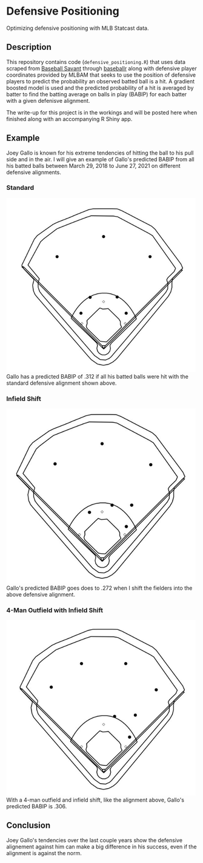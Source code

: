 # Defensive Positioning
Optimizing defensive positioning with MLB Statcast data.
## Description
This repository contains code (`defensive_positioning.R`) that uses data scraped from [Baseball Savant](baseballsavant.com) through [baseballr](https://billpetti.github.io/baseballr/index.html) along with defensive player coordinates provided by MLBAM that seeks to use the position of defensive players to predict the probability an observed batted ball is a hit. A gradient boosted model is used and the predicted probability of a hit is averaged by batter to find the batting average on balls in play (BABIP) for each batter with a given defenisve alignment.

The write-up for this project is in the workings and will be posted here when finished along with an accompanying R Shiny app.

## Example
Joey Gallo is known for his extreme tendencies of hitting the ball to his pull side and in the air. I will give an example of Gallo's predicted BABIP from all his batted balls between March 29, 2018 to June 27, 2021 on different defensive alignments.

### Standard
<img src = "Images/Standard.JPG" width = 500>
Gallo has a predicted BABIP of .312 if all his batted balls were hit with the standard defensive alignment shown above. 

### Infield Shift
<img src = "Images/Infield Shift.JPG" width = 500>
Gallo's predicted BABIP goes does to .272 when I shift the fielders into the above defensive alignment.

### 4-Man Outfield with Infield Shift
<img src = "Images/4-Man Outfield.JPG" width = 500>
With a 4-man outfield and infield shift, like the alignment above, Gallo's predicted BABIP is .306.

## Conclusion
Joey Gallo's tendencies over the last couple years show the defensive alignement against him can make a big difference in his success, even if the alignment is against the norm.
